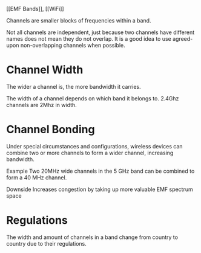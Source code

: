 [[EMF Bands]], [[WiFi]]

Channels are smaller blocks of frequencies within a band.

Not all channels are independent, just because two channels have different names does not mean they do not overlap. It is a good idea to use agreed-upon non-overlapping channels when possible.

# Channel Width
The wider a channel is, the more bandwidth it carries.

The width of a channel depends on which band it belongs to. 2.4Ghz channels are 2Mhz in width.

# Channel Bonding
Under special circumstances and configurations, wireless devices can combine two or more channels to form a wider channel, increasing bandwidth.

Example
	Two 20MHz wide channels in the 5 GHz band can be combined to form a 40 MHz channel.

Downside
	Increases congestion by taking up more valuable EMF spectrum space

# Regulations
The width and amount of channels in a band change from country to country due to their regulations. 